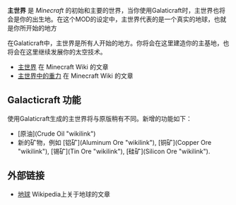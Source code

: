 **主世界** 是 *Minecraft* 的初始和主要的世界，当你使用Galaticraft时，主世界也将会是你的出生地。在这个MOD的设定中，主世界代表的是一个真实的地球，也就是你所开始的地方

在Galaticraft中，主世界是所有人开始的地方。你将会在这里建造你的主基地，也将会在这里继续发展你的太空技术。
-   [主世界](http://minecraft-zh.gamepedia.com/%E4%B8%BB%E4%B8%96%E7%95%8C)
    在 Minecraft Wiki 的文章
-   [主世界中的重力](http://minecraft-zh.gamepedia.com/%E5%AE%9E%E4%BD%93#.E8.BF.90.E5.8A.A8) 
    在 Minecraft Wiki 的文章

Galacticraft 功能
---------------------

使用Galaticraft生成的主世界将与原版稍有不同。新增的功能如下：

-   [原油](Crude Oil "wikilink")
-   新的矿物，例如 [铝矿](Aluminum Ore "wikilink"), [铜矿](Copper Ore "wikilink"), [锡矿](Tin Ore "wikilink"), [硅矿](Silicon Ore "wikilink").

外部链接
--------------

-   [地球](http://zh.wikipedia.org/wiki/%E5%9C%B0%E7%90%83) Wikipedia上关于地球的文章
